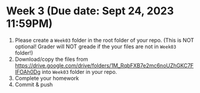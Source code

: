# Week 3 (Due date: Sept 24, 2023 11:59PM)

1. Please create a `Week03` folder in the root folder of your repo. (This is NOT optional! Grader will NOT greade if the your files are not in `Week03` folder!)
2. Download/copy the files from https://drive.google.com/drive/folders/1M_RqbFXB7e2mc6noUZhGKC7FIFOAh0Dg into `Week03` folder in your repo. 
3. Complete your homework 
4. Commit & push